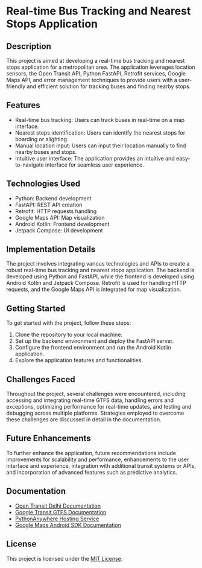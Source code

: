 # Real-time Bus Tracking and Nearest Stops Application

## Description
This project is aimed at developing a real-time bus tracking and nearest stops application for a metropolitan area. The application leverages location sensors, the Open Transit API, Python FastAPI, Retrofit services, Google Maps API, and error management techniques to provide users with a user-friendly and efficient solution for tracking buses and finding nearby stops.

## Features
- Real-time bus tracking: Users can track buses in real-time on a map interface.
- Nearest stops identification: Users can identify the nearest stops for boarding or alighting.
- Manual location input: Users can input their location manually to find nearby buses and stops.
- Intuitive user interface: The application provides an intuitive and easy-to-navigate interface for seamless user experience.

## Technologies Used
- Python: Backend development
- FastAPI: REST API creation
- Retrofit: HTTP requests handling
- Google Maps API: Map visualization
- Android Kotlin: Frontend development
- Jetpack Compose: UI development

## Implementation Details
The project involves integrating various technologies and APIs to create a robust real-time bus tracking and nearest stops application. The backend is developed using Python and FastAPI, while the frontend is developed using Android Kotlin and Jetpack Compose. Retrofit is used for handling HTTP requests, and the Google Maps API is integrated for map visualization.

## Getting Started
To get started with the project, follow these steps:
1. Clone the repository to your local machine.
2. Set up the backend environment and deploy the FastAPI server.
3. Configure the frontend environment and run the Android Kotlin application.
4. Explore the application features and functionalities.

## Challenges Faced
Throughout the project, several challenges were encountered, including accessing and integrating real-time GTFS data, handling errors and exceptions, optimizing performance for real-time updates, and testing and debugging across multiple platforms. Strategies employed to overcome these challenges are discussed in detail in the documentation.

## Future Enhancements
To further enhance the application, future recommendations include improvements for scalability and performance, enhancements to the user interface and experience, integration with additional transit systems or APIs, and incorporation of advanced features such as predictive analytics.

## Documentation
- [Open Transit Delhi Documentation](https://otd.delhi.gov.in/documentation/)
- [Google Transit GTFS Documentation](https://developers.google.com/transit/gtfs/)
- [PythonAnywhere Hosting Service](https://www.pythonanywhere.com/user/lol1221/)
- [Google Maps Android SDK Documentation](https://developers.google.com/maps/documentation/android-sdk/maps-compose)

## License
This project is licensed under the [MIT License](LICENSE).
